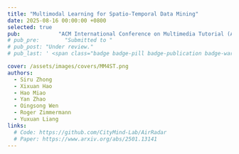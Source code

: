 ```yaml
---
title: "Multimodal Learning for Spatio-Temporal Data Mining"
date: 2025-08-16 00:00:00 +0800
selected: true
pub:            "ACM International Conference on Multimedia Tutorial (ACM MM 2025), Dublin, Ireland"
# pub_pre:        "Submitted to "
# pub_post: "Under review."
# pub_last: ' <span class="badge badge-pill badge-publication badge-warning">Poster</span>'

cover: /assets/images/covers/MM4ST.png
authors:
  - Siru Zhong
  - Xixuan Hao
  - Hao Miao
  - Yan Zhao
  - Oingsong Wen
  - Roger Zimmermann
  - Yuxuan Liang
links:
  # Code: https://github.com/CityMind-Lab/AirRadar
  # Paper: https://www.arxiv.org/abs/2501.13141
---
```

